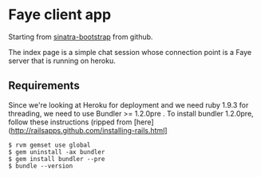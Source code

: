 Faye client app
====

Starting from [sinatra-bootstrap](https://github.com/pokle/sinatra-bootstrap) from github.

The index page is a simple chat session whose connection point is a Faye server that is running on heroku.


Requirements
----

Since we're looking at Heroku for deployment and we need ruby 1.9.3 for threading, we need to use Bundler >= 1.2.0pre .  To install bundler 1.2.0pre, follow these instructions (ripped from [here](http://railsapps.github.com/installing-rails.html]

    $ rvm gemset use global
    $ gem uninstall -ax bundler
    $ gem install bundler --pre
    $ bundle --version


